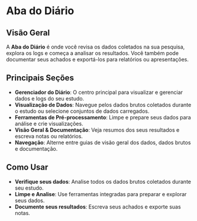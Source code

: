 # Aba do Diário

## Visão Geral

A **Aba do Diário** é onde você revisa os dados coletados na sua pesquisa, explora os logs e começa a analisar os resultados. Você também pode documentar seus achados e exportá-los para relatórios ou apresentações.

## Principais Seções

- **Gerenciador do Diário**: O centro principal para visualizar e gerenciar dados e logs do seu estudo.
- **Visualização de Dados**: Navegue pelos dados brutos coletados durante o estudo ou selecione conjuntos de dados carregados.
- **Ferramentas de Pré-processamento**: Limpe e prepare seus dados para análise e crie visualizações.
- **Visão Geral & Documentação**: Veja resumos dos seus resultados e escreva notas ou relatórios.
- **Navegação**: Alterne entre guias de visão geral dos dados, dados brutos e documentação.

## Como Usar

- **Verifique seus dados**: Analise todos os dados brutos coletados durante seu estudo.
- **Limpe e Analise**: Use ferramentas integradas para preparar e explorar seus dados.
- **Documente seus resultados**: Escreva seus achados e exporte suas notas.
